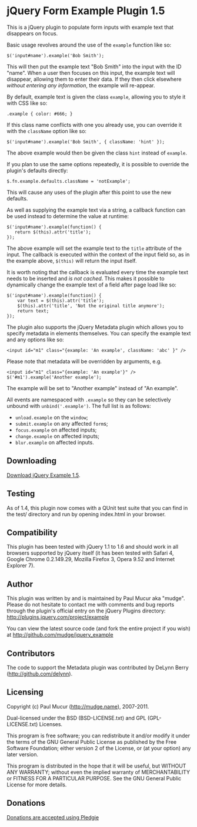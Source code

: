 jQuery Form Example Plugin 1.5
======================================

This is a jQuery plugin to populate form inputs with example text that
disappears on focus.

Basic usage revolves around the use of the `example` function like so:

    $('input#name').example('Bob Smith');

This will then put the example text "Bob Smith" into the input with the ID
"name". When a user then focuses on this input, the example text will
disappear, allowing them to enter their data. If they then click elsewhere
*without entering any information*, the example will re-appear.

By default, example text is given the class `example`, allowing you to style
it with CSS like so:

    .example { color: #666; }

If this class name conflicts with one you already use, you can override it
with the `className` option like so:

    $('input#name').example('Bob Smith', { className: 'hint' });

The above example would then be given the class `hint` instead of `example`.

If you plan to use the same options repeatedly, it is possible to override the
plugin's defaults directly:

    $.fn.example.defaults.className = 'notExample';

This will cause any uses of the plugin after this point to use the new
defaults.

As well as supplying the example text via a string, a callback function can be
used instead to determine the value at runtime:

    $('input#name').example(function() {
       return $(this).attr('title'); 
    });

The above example will set the example text to the `title` attribute of the
input. The callback is executed within the context of the input field so, as
in the example above, `$(this)` will return the input itself.

It is worth noting that the callback is evaluated every time the example text
needs to be inserted and *is not cached*. This makes it possible to
dynamically change the example text of a field after page load like so:

    $('input#name').example(function() {
        var text = $(this).attr('title');
        $(this).attr('title', 'Not the original title anymore');
        return text;
    });

The plugin also supports the jQuery Metadata plugin which allows you to 
specify metadata in elements themselves. You can specify the example text and any options like so:

    <input id="m1" class="{example: 'An example', className: 'abc' }" />

Please note that metadata will be overridden by arguments, e.g.

    <input id="m1" class="{example: 'An example'}" />
    $('#m1').example('Another example');

The example will be set to "Another example" instead of "An example".

All events are namespaced with `.example` so they can be selectively unbound with
`unbind('.example')`. The full list is as follows:

* `unload.example` on the `window`;
* `submit.example` on any affected `form`s;
* `focus.example` on affected inputs;
* `change.example` on affected inputs;
* `blur.example` on affected inputs.

Downloading
-----------

[Download jQuery Example 1.5](https://github.com/mudge/jquery_example/zipball/v1.5).

Testing
-------

As of 1.4, this plugin now comes with a QUnit test suite that you can find
in the test/ directory and run by opening index.html in your browser.

Compatibility
-------------

This plugin has been tested with jQuery 1.1 to 1.6 and should work in all
browsers supported by jQuery itself (it has been tested with Safari 4,
Google Chrome 0.2.149.29, Mozilla Firefox 3, Opera 9.52 and Internet Explorer 7).

Author
------

This plugin was written by and is maintained by Paul Mucur aka "mudge". Please
do not hesitate to contact me with comments and bug reports through the
plugin's official entry on the jQuery Plugins directory:
http://plugins.jquery.com/project/example

You can view the latest source code (and fork the entire project if you wish)
at http://github.com/mudge/jquery_example

Contributors
------------

The code to support the Metadata plugin was contributed by DeLynn Berry (http://github.com/delynn).

Licensing
---------

Copyright (c) Paul Mucur (http://mudge.name), 2007-2011.

Dual-licensed under the BSD (BSD-LICENSE.txt) and GPL (GPL-LICENSE.txt)
Licenses.

This program is free software; you can redistribute it and/or modify
it under the terms of the GNU General Public License as published by
the Free Software Foundation; either version 2 of the License, or
(at your option) any later version.

This program is distributed in the hope that it will be useful,
but WITHOUT ANY WARRANTY; without even the implied warranty of
MERCHANTABILITY or FITNESS FOR A PARTICULAR PURPOSE.  See the
GNU General Public License for more details.

Donations
---------

[Donations are accepted using Pledgie](http://www.pledgie.com/campaigns/1517)

